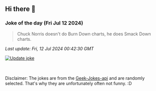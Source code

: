 ## Hi there 👋

### Joke of the day (Fri Jul 12 2024)
<!-- joke -->
>Chuck Norris doesn't do Burn Down charts, he does Smack Down charts.
<!-- /joke -->

*Last update: Fri, 12 Jul 2024 00:42:30 GMT*

[![Update joke](https://github.com/nclskfm/nclskfm/actions/workflows/joke.yml/badge.svg)](https://github.com/nclskfm/nclskfm/actions/workflows/joke.yml)

<br><br>
Disclaimer: The jokes are from the [Geek-Jokes-api](https://github.com/sameerkumar18/geek-joke-api) and are randomly selected. That's why they are unfortunately often not funny. :D
